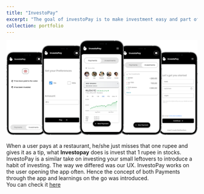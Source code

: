 ```yaml
---
title: "InvestoPay"
excerpt: "The goal of investoPay is to make investment easy and part of daily life.<br/><br/>"
collection: portfolio
---
```


<img src='/images/investopay.png'><br/><br/>
When a user pays at a restaurant, he/she just misses that one rupee and gives it as a tip, what **Investopay** does is invest that 1 rupee in stocks.<br/>
InvestoPay is a similar take on investing your small leftovers to introduce a habit of investing. The way we differed was our UX. InvestoPay works on the user opening the app often. Hence the concept of both Payments through the app and learnings on the go was introduced. <br/>
You can check it [here](https://investo-pay.herokuapp.com/)
